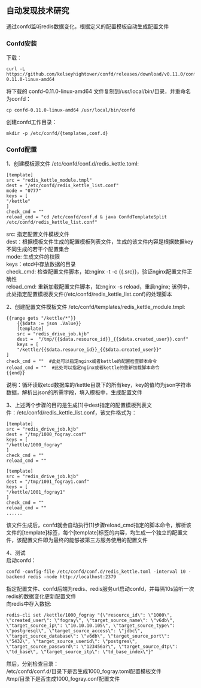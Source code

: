## 自动发现技术研究
通过confd监听redis数据变化，根据定义的配置模板自动生成配置文件
### Confd安装
下载：
```
curl -L https://github.com/kelseyhightower/confd/releases/download/v0.11.0/confd-0.11.0-linux-amd64 
```
将下载的 confd-0.11.0-linux-amd64 文件复制到/usr/local/bin/目录，并重命名为confd：
```
cp confd-0.11.0-linux-amd64 /usr/local/bin/confd
```
创建confd工作目录：
```
mkdir -p /etc/confd/{templates,conf.d}
```

### Confd配置
1、创建模板源文件
/etc/confd/conf.d/redis_kettle.toml:
```
[template]
src = "redis_kettle_module.tmpl"
dest = "/etc/confd/redis_kettle_list.conf"
mode = "0777"
keys = [
"/kettle"
]
check_cmd = ""
reload_cmd = "cd /etc/confd/conf.d & java ConfdTemplateSplit /etc/confd/redis_kettle_list.conf" 
```
src: 指定配置文件模板文件<br>
dest：根据模板文件生成的配置模板列表文件，生成的该文件内容是根据数据key不同生成的若干个配置集合<br>
mode: 生成文件的权限<br>
keys：etcd中存放数据的目录<br>
check_cmd: 检查配置文件脚本，如:nginx -t -c {{.src}}，验证nginx配置文件正确性<br>
reload_cmd: 重新加载配置文件脚本，如:nginx -s reload，重启nginx;  该例中，此处指定配置模板表文件(/etc/confd/redis_kettle_list.conf)的处理脚本

2、创建配置文件模板文件
/etc/confd/templates/redis_kettle_module.tmpl:
```
{{range gets "/kettle/*"}}
    {{$data := json .Value}}
    [template]
    src = "redis_drive_job.kjb"
    dest =  "/tmp/{{$data.resource_id}}_{{$data.created_user}}.conf"
    keys = [
    "/kettle/{{$data.resource_id}}_{{$data.created_user}}"
]
check_cmd = ""  #此处可以指定nginx或者kettle的配置检查脚本命令
reload_cmd = ""  #此处可以指定nginx或者kettle的重新加载脚本命令
{{end}}
```
说明：循环读取etcd数据库的/kettle目录下的所有key，key的值均为json字符串数据，解析出json的所需字段，填入模板中，生成配置文件<br>

3、上述两个步骤的目的是生成[1]中dest指定的配置模板列表文件：/etc/confd/redis_kettle_list.conf，该文件格式为：
```
[template]
src = "redis_drive_job.kjb"
dest = "/tmp/1000_fogray.conf"
keys = [
"/kettle/1000_fogray"
]
check_cmd = ""
reload_cmd = ""

[template]
src = "redis_drive_job.kjb"
dest = "/tmp/1001_fogray1.conf"
keys = [
"/kettle/1001_fogray1"
]
check_cmd = ""
reload_cmd = ""
......
```
该文件生成后，confd就会自动执行[1]步骤reload_cmd指定的脚本命令，解析该文件的[template]标签，每个[template]标签的内容，均生成一个独立的配置文件，该配置文件即为最终的能够被第三方服务使用的配置文件<br>

4、测试<br>
启动confd：
```
confd -config-file /etc/confd/conf.d/redis_kettle.toml -interval 10 -backend redis -node http://localhost:2379
```
指定配置文件、confd后端为redis、redis服务url启动confd，并每隔10s监听一次redis的数据变化更新配置文件<br>
向redis中存入数据:
```
redis-cli set /kettle/1000_fogray "{\"resource_id\": \"1000\", \"created_user\": \"fogray\", \"target_source_name\": \"v6db\", \"target_source_ip\": \"10.10.10.105\", \"target_source_type\": \"postgresql\", \"target_source_access\": \"jdbc\", \"target_source_database\": \"v6db\", \"target_source_port\": \"5432\", \"target_source_userid\": \"postgres\", \"target_source_password\": \"123456a?\", \"target_source_dtp\": \"td_base\", \"target_source_itp\": \"td_base_index\"}"
```
然后，分别检查目录：<br>
/etc/confd/conf.d/目录下是否生成1000_fogray.toml配置模板文件<br>
/tmp/目录下是否生成1000_fogray.conf配置文件

